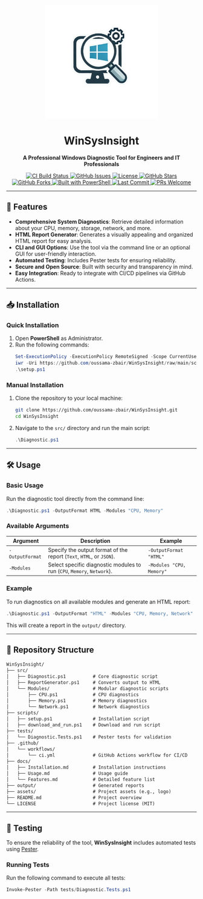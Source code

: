 
<p align="center">
  <img src="assets/logo.png" alt="WinSysInsight Logo" width="300" height="300">
</p>

<h1 align="center">WinSysInsight</h1>

<p align="center">
  <b>A Professional Windows Diagnostic Tool for Engineers and IT Professionals</b>
</p>

<p align="center">
  <a href="https://github.com/oussama-zbair/WinSysInsight/actions">
    <img src="https://img.shields.io/github/actions/workflow/status/oussama-zbair/WinSysInsight/ci.yml?branch=main" alt="CI Build Status">
  </a>
  <a href="https://github.com/oussama-zbair/WinSysInsight/issues">
    <img src="https://img.shields.io/github/issues/oussama-zbair/WinSysInsight" alt="GitHub Issues">
  </a>
  <a href="https://github.com/oussama-zbair/WinSysInsight/blob/main/LICENSE">
    <img src="https://img.shields.io/github/license/oussama-zbair/WinSysInsight" alt="License">
  </a>
  <a href="https://github.com/oussama-zbair/WinSysInsight/stargazers">
    <img src="https://img.shields.io/github/stars/oussama-zbair/WinSysInsight" alt="GitHub Stars">
  </a>
  <a href="https://github.com/oussama-zbair/WinSysInsight/forks">
    <img src="https://img.shields.io/github/forks/oussama-zbair/WinSysInsight" alt="GitHub Forks">
  </a>
  <a href="https://powershellgallery.com/packages">
    <img src="https://img.shields.io/badge/Powered%20By-PowerShell-blue" alt="Built with PowerShell">
  </a>
  <a href="https://github.com/oussama-zbair/WinSysInsight">
    <img src="https://img.shields.io/github/last-commit/oussama-zbair/WinSysInsight" alt="Last Commit">
  </a>
  <a href="https://github.com/oussama-zbair/WinSysInsight/issues">
    <img src="https://img.shields.io/badge/PRs-Welcome-brightgreen" alt="PRs Welcome">
  </a>
</p>


---

## 🌟 Features

- **Comprehensive System Diagnostics**: Retrieve detailed information about your CPU, memory, storage, network, and more.
- **HTML Report Generator**: Generates a visually appealing and organized HTML report for easy analysis.
- **CLI and GUI Options**: Use the tool via the command line or an optional GUI for user-friendly interaction.
- **Automated Testing**: Includes Pester tests for ensuring reliability.
- **Secure and Open Source**: Built with security and transparency in mind.
- **Easy Integration**: Ready to integrate with CI/CD pipelines via GitHub Actions.

---

## 📥 Installation

### Quick Installation

1. Open **PowerShell** as Administrator.
2. Run the following commands:
   ```powershell
   Set-ExecutionPolicy -ExecutionPolicy RemoteSigned -Scope CurrentUser
   iwr -Uri https://github.com/oussama-zbair/WinSysInsight/raw/main/scripts/setup.ps1 -OutFile setup.ps1
   .\setup.ps1
   ```

### Manual Installation

1. Clone the repository to your local machine:
   ```bash
   git clone https://github.com/oussama-zbair/WinSysInsight.git
   cd WinSysInsight
   ```
2. Navigate to the `src/` directory and run the main script:
   ```powershell
   .\Diagnostic.ps1
   ```

---

## 🛠️ Usage

### Basic Usage

Run the diagnostic tool directly from the command line:
```powershell
.\Diagnostic.ps1 -OutputFormat HTML -Modules "CPU, Memory"
```

### Available Arguments

| Argument         | Description                                                             | Example                        |
|------------------|-------------------------------------------------------------------------|--------------------------------|
| `-OutputFormat`  | Specify the output format of the report (`Text`, `HTML`, or `JSON`).     | `-OutputFormat "HTML"`         |
| `-Modules`       | Select specific diagnostic modules to run (`CPU`, `Memory`, `Network`). | `-Modules "CPU, Memory"`       |

### Example

To run diagnostics on all available modules and generate an HTML report:
```powershell
.\Diagnostic.ps1 -OutputFormat "HTML" -Modules "CPU, Memory, Network"
```
This will create a report in the `output/` directory.

---

## 📂 Repository Structure

```plaintext
WinSysInsight/
├── src/
│   ├── Diagnostic.ps1          # Core diagnostic script
│   ├── ReportGenerator.ps1     # Converts output to HTML
│   └── Modules/                # Modular diagnostic scripts
│       ├── CPU.ps1             # CPU diagnostics
│       ├── Memory.ps1          # Memory diagnostics
│       └── Network.ps1         # Network diagnostics
├── scripts/
│   ├── setup.ps1               # Installation script
│   ├── download_and_run.ps1    # Download and run script
├── tests/
│   └── Diagnostic.Tests.ps1    # Pester tests for validation
├── .github/
│   └── workflows/
│       └── ci.yml              # GitHub Actions workflow for CI/CD
├── docs/
│   ├── Installation.md         # Installation instructions
│   ├── Usage.md                # Usage guide
│   └── Features.md             # Detailed feature list
├── output/                     # Generated reports
├── assets/                     # Project assets (e.g., logo)
├── README.md                   # Project overview
└── LICENSE                     # Project license (MIT)
```

---

## 🧪 Testing

To ensure the reliability of the tool, **WinSysInsight** includes automated tests using [Pester](https://github.com/pester/Pester).

### Running Tests

Run the following command to execute all tests:
```powershell
Invoke-Pester -Path tests/Diagnostic.Tests.ps1
```





